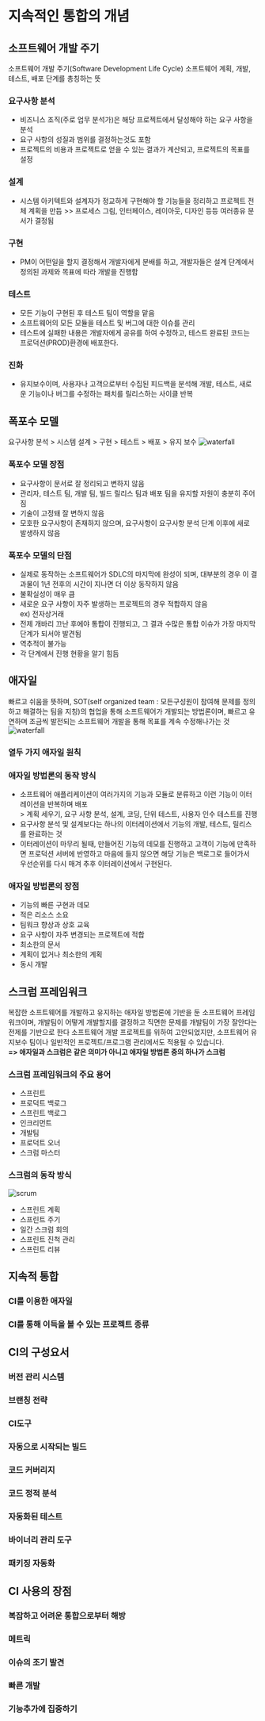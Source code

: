 # 지속적인 통합의 개념
## 소프트웨어 개발 주기
소프트웨어 개발 주기(Software Development Life Cycle) 소프트웨어 계획, 개발, 테스트, 배포 단계를 총칭하는 뜻
### 요구사항 분석
* 비즈니스 조직(주로 업무 분석가)은 해당 프로젝트에서 달성해야 하는 요구 사항을 분석
* 요구 사항의 성질과 범위를 결정하는것도 포함
* 프로젝트의 비용과 프로젝트로 얻을 수 있는 결과가 계산되고, 프로젝트의 목표를 설정
### 설계
* 시스템 아키텍트와 설계자가 정교하게 구현해야 할 기능들을 정리하고 프로젝트 전체 계획을 만듬 >> 프로세스 그림, 인터페이스, 레이아웃, 디자인 등등 여러종유 문서가 결정됨
### 구현
* PM이 어떤일을 할지 결정해서 개발자에게 분배를 하고, 개발자들은 설계 단계에서 정의된 과제와 목표에 따라 개발을 진행함
### 테스트
* 모든 기능이 구현된 후 테스트 팀이 역할을 맡음
* 소프트웨어의 모든 모듈을 테스트 및 버그에 대한 이슈를 관리
* 테스트에 실패한 내용은 개발자에게 공유를 하여 수정하고, 테스트 완료된 코드는 프로덕션(PROD)환경에 배포한다.
### 진화
* 유지보수이며, 사용자나 고객으로부터 수집된 피드백을 분석해 개발, 테스트, 새로운 기능이나 버그를 수정하는 패치를 릴리스하는 사이클 반복
## 폭포수 모델
요구사항 분석 > 시스템 설계 > 구현 > 테스트 > 배포 > 유지 보수
![waterfall](../img/waterfall.png)
### 폭포수 모델 장점
* 요구사항이 문서로 잘 정리되고 변하지 않음
* 관리자, 테스트 팀, 개발 팀, 빌드  릴리스 팀과 배포 팀을 유지할 자원이 충분히 주어짐
* 기술이 고정돼 잘 변하지 않음
* 모호한 요구사항이 존재하지 않으며, 요구사항이 요구사항 분석 단계 이후에 새로 발생하지 않음
### 폭포수 모델의 단점
* 실제로 동작하는 소프트웨어가 SDLC의 마지막에 완성이 되며, 대부분의 경우 이 결과물이 1년 전후의 시간이 지나면 더 이상 동작하지 않음
* 불확실성이 매우 큼
* 새로운 요구 사항이 자주 발생하는 프로젝트의 경우 적합하지 않음
<br> ex) 전자상거래
* 전제 개바리 끄난 후에야 통합이 진행되고, 그 결과 수많은 통합 이슈가 가장 마지막 단계가 되서야 발견됨
* 역추적이 불가능
* 각 단계에서 진행 현황을 알기 힘듬

## 애자일
빠르고 쉬움을 뜻하며, SOT(self organized team : 모든구성원이 참여해 문제를 정의하고 해결하는 팀을 지칭)의 협업을 통해 소프트웨어가 개발되는 방법론이며, 빠르고 유연하며 조금씩 발전되는 소프트웨어 개발을 통해 목표를 계속 수정해나가는 것
![waterfall](../img/waterfall.png)
### 열두 가지 애자일 원칙

### 애자일 방법론의 동작 방식
* 소프트웨어 애플리케이션이 여러가지의 기능과 모듈로 분류하고 이런 기능이 이터레이션을 반복하며 배포
<br> > 계획 세우기, 요구 사항 분석, 설계, 코딩, 단위 테스트, 사용자 인수 테스트를 진행
* 요구사항 분석 및 설계보다는 하나의 이터레이션에서 기능의 개발, 테스트, 릴리스를 완료하는 것
* 이터레이션이 마무리 될때, 만들어진 기능의 데모를 진행하고 고객이 기능에 만족하면 프로덕션 서버에 반영하고 마음에 들지 않으면 해당 기능은 백로그로 들어가서 우선순위를 다시 매겨 추후 이터레이션에서 구현된다.

### 애자일 방법론의 장점
* 기능의 빠른 구현과 데모
* 적은 리소스 소요
* 팀워크 향상과 상호 교육
* 요구 사항이 자주 변경되는 프로젝트에 적합
* 최소한의 문서
* 계획이 없거나 최소한의 계획
* 동시 개발

## 스크럼 프레임워크
복잡한 소프트웨어를 개발하고 유지하는 애자일 방법론에 기반을 둔 소프트웨어 프레임워크이며, 개발팀이 어떻게 개발할지를 결정하고 직면한 문제를 개발팀이 가장 잘안다는 전제를 기반으로 한다
소프트웨어 개발 프로젝트를 위하여 고안되었지만, 소프트웨어 유지보수 팀이나 일반적인 프로젝트/프로그램 관리에서도 적용될 수 있습니다. 
<br><b>=> 애자일과 스크럼은 같은 의미가 아니고 애자일 방법론 중의 하나가 스크럼</b>
### 스크럼 프레임워크의 주요 용어
* 스프린트
* 프로덕트 백로그
* 스프린트 백로그
* 인크리먼트
* 개발팀
* 프로덕트 오너
* 스크럼 마스터
### 스크럼의 동작 방식
![scrum](../img/scrum.png)
* 스프린트 계획
* 스프린트 주기
* 일간 스크럼 회의
* 스프린트 진척 관리
* 스프린트 리뷰

## 지속적 통합
### CI를 이용한 애자일
### CI를 통해 이득을 볼 수 있는 프로젝트 종류

## CI의 구성요서
### 버전 관리 시스템
### 브랜칭 전략
### CI도구
### 자동으로 시작되는 빌드
### 코드 커버리지
### 코드 정적 분석
### 자동화된 테스트
### 바이너리 관리 도구
### 패키징 자동화

## CI 사용의 장점
### 복잡하고 어려운 통합으로부터 해방
### 메트릭
### 이슈의 조기 발견
### 빠른 개발
### 기능추가에 집중하기




